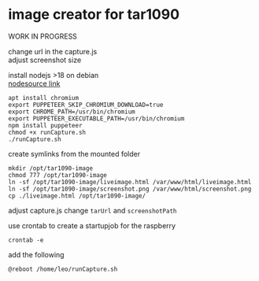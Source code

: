 # image creator for tar1090


WORK IN PROGRESS

change url in the capture.js \
adjust screenshot size

install nodejs >18 on debian \
[nodesource link](https://github.com/nodesource/distributions?tab=readme-ov-file#using-ubuntu-nodejs-22)


```shell
apt install chromium
export PUPPETEER_SKIP_CHROMIUM_DOWNLOAD=true
export CHROME_PATH=/usr/bin/chromium
export PUPPETEER_EXECUTABLE_PATH=/usr/bin/chromium
npm install puppeteer
chmod +x runCapture.sh
./runCapture.sh
```


create symlinks from the mounted folder
```shell
mkdir /opt/tar1090-image
chmod 777 /opt/tar1090-image
ln -sf /opt/tar1090-image/liveimage.html /var/www/html/liveimage.html
ln -sf /opt/tar1090-image/screenshot.png /var/www/html/screenshot.png
cp ./liveimage.html /opt/tar1090-image/
```

adjust capture.js
change ```tarUrl``` and ```screenshotPath```


use crontab to create a startupjob for the raspberry
```shell
crontab -e
```

add the following
```
@reboot /home/leo/runCapture.sh
```
